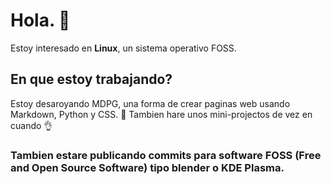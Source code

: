 # Hola. 👋
Estoy interesado en **Linux**, un sistema operativo FOSS.

## En que estoy trabajando?
Estoy desaroyando MDPG, una forma de crear paginas web usando Markdown, Python y CSS. 👀
Tambien hare unos mini-projectos de vez en cuando 👌

### Tambien estare publicando commits para software FOSS (Free and Open Source Software) tipo blender o KDE Plasma.

